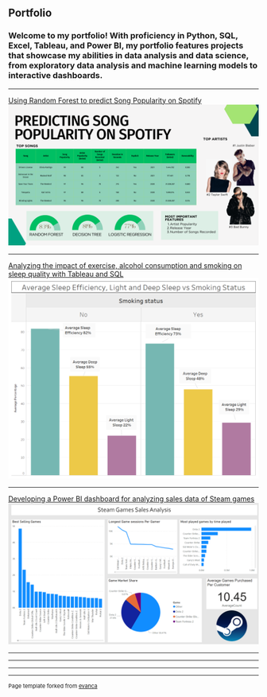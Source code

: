 ## Portfolio

###  Welcome to my portfolio! With proficiency in Python, SQL, Excel, Tableau, and Power BI, my portfolio features projects that showcase my abilities in data analysis and data science, from exploratory data analysis and machine learning models to interactive dashboards.

---

[Using Random Forest to predict Song Popularity on Spotify](/Capstone_page.md)
<img src="images/Presentation Dashboard.png"/>

---

[Analyzing the impact of exercise, alcohol consumption and smoking on sleep quality with Tableau and SQL](/Sleep_Study_page.md)
<img src="images/Smoking Dashboard1.png"/>

---

[Developing a Power BI dashboard for analyzing sales data of Steam games](/Steam_Dash_Page.md)
<img src="images/SteamDashP1.png"/>

---




---



---




---
<p style="font-size:11px">Page template forked from <a href="https://github.com/evanca/quick-portfolio">evanca</a></p>
<!-- Remove above link if you don't want to attibute -->

